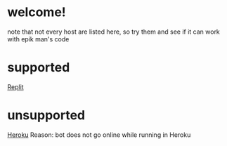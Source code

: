 # welcome!
note that not every host are listed here, so try them and see if it can work with epik man's code

# supported
[Replit](https://replit.com/)

# unsupported
[Heroku](https://heroku.com/)
Reason: bot does not go online while running in Heroku
